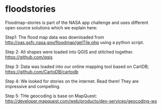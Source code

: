 floodstories
============

Floodmap-stories is part of the NASA app challenge and uses different open source solutions which we explain here:

Step1:
The flood map data was downloaded from http://oas.gsfc.nasa.gov/floodmap/getTile.php using a python script.

Step 2:
All shapes were loaded into QGIS and stitched together.
https://github.com/qgis‎

Step 3:
Data was loaded into our online mapping tool based on CartDB;
https://github.com/CartoDB/cartodb

Step 4:
We looked for stories on the internet. Read them! They are impressive and compelling.

Step 5:
THe geocoding is base on MapQuest:
http://developer.mapquest.com/web/products/dev-services/geocoding-ws
